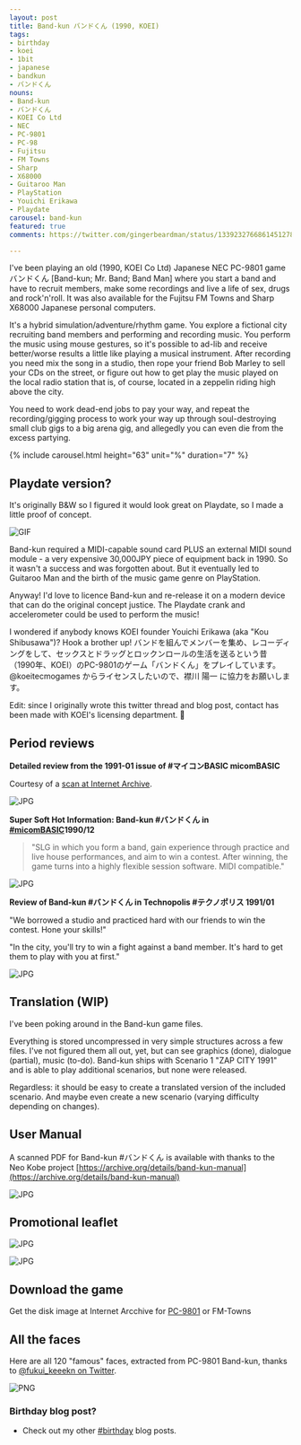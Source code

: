 ```yaml
---
layout: post
title: Band-kun バンドくん (1990, KOEI)
tags:
- birthday
- koei
- 1bit
- japanese
- bandkun
- バンドくん
nouns:
- Band-kun
- バンドくん
- KOEI Co Ltd
- NEC
- PC-9801
- PC-98
- Fujitsu
- FM Towns
- Sharp
- X68000
- Guitaroo Man
- PlayStation
- Youichi Erikawa
- Playdate
carousel: band-kun
featured: true
comments: https://twitter.com/gingerbeardman/status/1339232766861451278

---
```

I've been playing an old (1990, KOEI Co Ltd) Japanese NEC PC-9801 game バンドくん \[Band-kun; Mr. Band; Band Man\] where you start a band and have to recruit members, make some recordings and live a life of sex, drugs and rock'n'roll. It was also available for the Fujitsu FM Towns and Sharp X68000 Japanese personal computers.

It's a hybrid simulation/adventure/rhythm game. You explore a fictional city recruiting band members and performing and recording music. You perform the music using mouse gestures, so it's possible to ad-lib and receive better/worse results a little like playing a musical instrument. After recording you need mix the song in a studio, then rope your friend Bob Marley to sell your CDs on the street, or figure out how to get play the music played on the local radio station that is, of course, located in a zeppelin riding high above the city.

You need to work dead-end jobs to pay your way, and repeat the recording/gigging process to work your way up through soul-destroying small club gigs to a big arena gig, and allegedly you can even die from the excess partying.

{% include carousel.html height="63" unit="%" duration="7" %}

## Playdate version?

It's originally B&W so I figured it would look great on Playdate, so I made a little proof of concept.

![GIF](/images/posts/band-kun-playdate.gif#playdate)

Band-kun required a MIDI-capable sound card PLUS an external MIDI sound module - a very expensive 30,000JPY piece of equipment back in 1990. So it wasn't a success and was forgotten about. But it eventually led to Guitaroo Man and the birth of the music game genre on PlayStation.

Anyway! I'd love to licence Band-kun and re-release it on a modern device that can do the original concept justice. The Playdate crank and accelerometer could be used to perform the music!

I wondered if anybody knows KOEI founder Youichi Erikawa (aka "Kou Shibusawa")? Hook a brother up! バンドを組んでメンバーを集め、レコーディングをして、セックスとドラッグとロックンロールの生活を送るという昔（1990年、KOEI）のPC-9801のゲーム「バンドくん」をプレイしています。@koeitecmogames からライセンスしたいので、襟川 陽一 に協力をお願いします。

Edit: since I originally wrote this twitter thread and blog post, contact has been made with KOEI's licensing department. 🤞

## Period reviews

**Detailed review from the 1991-01 issue of #マイコンBASIC micomBASIC**

Courtesy of a [scan at Internet Archive](https://archive.org/details/micomBASIC_1991-01/page/n77/mode/2up).

![JPG](/images/posts/band-kun-review-micomBASIC-1991-01.jpg)

**Super Soft Hot Information: Band-kun #バンドくん in [#micomBASIC](https://twitter.com/hashtag/micomBASIC?src=hash)1990/12**

> "SLG in which you form a band, gain experience through practice and live house performances, and aim to win a contest. After winning, the game turns into a highly flexible session software. MIDI compatible."

![JPG](/images/posts/band-kun-review-micomBASIC-1990-12.jpg)

**Review of Band-kun #バンドくん in Technopolis #テクノポリス 1991/01**

"We borrowed a studio and practiced hard with our friends to win the contest. Hone your skills!"

"In the city, you'll try to win a fight against a band member. It's hard to get them to play with you at first."

![JPG](/images/posts/band-kun-review-technopolis-1991-01.jpg)

## Translation (WIP)

I've been poking around in the Band-kun game files.

Everything is stored uncompressed in very simple structures across a few files. I've not figured them all out, yet, but can see graphics (done), dialogue (partial), music (to-do). Band-kun ships with Scenario 1 "ZAP CITY 1991" and is able to play additional scenarios, but none were released.

Regardless: it should be easy to create a translated version of the included scenario. And maybe even create a new scenario (varying difficulty depending on changes).

## User Manual 

A scanned PDF for Band-kun #バンドくん is available with thanks to the Neo Kobe project [https://archive.org/details/band-kun-manual](https://archive.org/details/band-kun-manual)

![JPG](/images/posts/band-kun-cover.jpg)

## Promotional leaflet

![JPG](/images/posts/band-kun-leaflet-front.jpg)

![JPG](/images/posts/band-kun-leaflet-back.jpg)

## Download the game

Get the disk image at Internet Arcchive for [PC-9801](https://ia600100.us.archive.org/view_archive.php?archive=/22/items/NeoKobe-NecPc-98012017-11-17/Koei.zip) or FM-Towns

## All the faces

Here are all 120 "famous" faces, extracted from PC-9801 Band-kun, thanks to [@fukui_keeekn on Twitter](https://twitter.com/fukui_keeekn/status/1223375503710539776).

![PNG](/images/posts/band-kun-faces.png#pixel)

### Birthday blog post?

- Check out my other [#birthday](/tag/birthday/) blog posts.